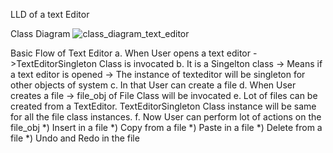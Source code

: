 
LLD of a text Editor

Class Diagram
![class_diagram_text_editor](https://github.com/saurabhMayank/text_editor_lld/assets/82028762/3a931572-cb97-4c00-88ff-fbd851e051f5)


Basic Flow of Text Editor
a. When User opens a text editor ->TextEditorSingleton Class is invocated
b. It is a Singelton class -> Means if a text editor is opened -> The instance of texteditor will be singleton for other objects of system
c. In that User can create a file
d. When User creates a file -> file_obj of File Class will be invocated
e. Lot of files can be created from a TextEditor. TextEditorSingleton Class instance will be same for all the file class instances.
f. Now User can perform lot of actions on the file_obj
*) Insert in a file
*) Copy from a file
*) Paste in a file
*) Delete from a file
*) Undo and Redo in the file
